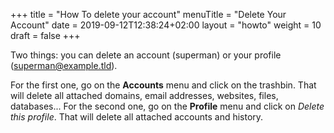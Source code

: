 +++
title = "How To delete your account"
menuTitle = "Delete Your Account"
date = 2019-09-12T12:38:24+02:00
layout = "howto"
weight = 10
draft = false
+++

Two things: you can delete an account (superman) or your profile (superman@example.tld).

For the first one, go on the **Accounts** menu and click on the trashbin. That will delete all attached domains, email addresses, websites, files, databases...
For the second one, go on the **Profile** menu and click on _Delete this profile_. That will delete all attached accounts and history.
